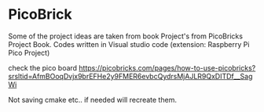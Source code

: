 # PicoBrick
Some of the project ideas are taken from book
Project's from PicoBricks Project Book. Codes written in Visual studio code (extension: Raspberry Pi Pico Project)

check the pico board
https://picobricks.com/pages/how-to-use-picobricks?srsltid=AfmBOoqDvjx9brEFHe2y9FMER6evbcQydrsMjAJLR9QxDITDf__SagWi


Not saving cmake etc.. if needed will recreate them.